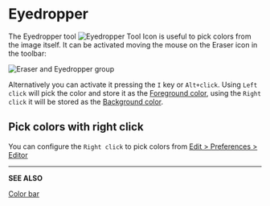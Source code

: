 # Eyedropper

The Eyedropper tool ![Eyedropper Tool Icon](tools/eyedropper-tool.png)
is useful to pick colors from the image itself. It can be activated
moving the mouse on the Eraser icon in the toolbar:

![Eraser and Eyedropper group](eyedropper/eyedropper-group.png)

Alternatively you can activate it pressing the `I` key or `Alt+click`.
Using `Left click` will pick the color and store it as the
[Foreground color](color-bar.md#foreground-color), using
the `Right click` it will be stored as
the [Background color](color-bar.md#background-color).

## Pick colors with right click

You can configure the `Right click` to pick colors from
[Edit > Preferences > Editor](basics.md#alternative-functions-for-right-click)

---

**SEE ALSO**

[Color bar](color-bar.md)
